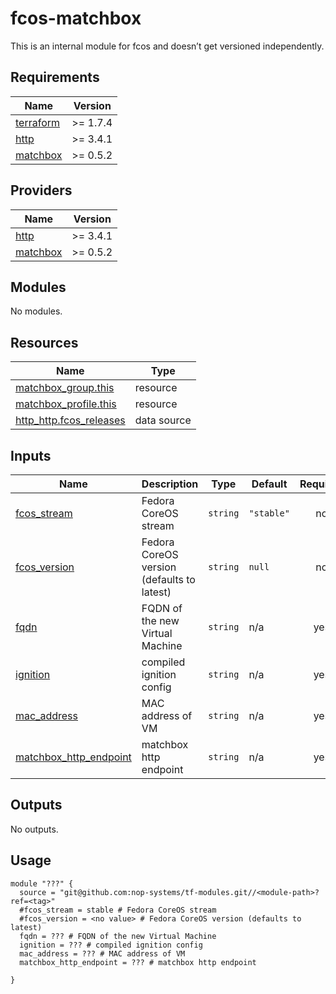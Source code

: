# fcos-matchbox

This is an internal module for fcos and doesn’t get versioned independently.

<!-- BEGIN_TF_DOCS -->
## Requirements

| Name | Version |
|------|---------|
| <a name="requirement_terraform"></a> [terraform](#requirement\_terraform) | >= 1.7.4 |
| <a name="requirement_http"></a> [http](#requirement\_http) | >= 3.4.1 |
| <a name="requirement_matchbox"></a> [matchbox](#requirement\_matchbox) | >= 0.5.2 |

## Providers

| Name | Version |
|------|---------|
| <a name="provider_http"></a> [http](#provider\_http) | >= 3.4.1 |
| <a name="provider_matchbox"></a> [matchbox](#provider\_matchbox) | >= 0.5.2 |

## Modules

No modules.

## Resources

| Name | Type |
|------|------|
| [matchbox_group.this](https://registry.terraform.io/providers/poseidon/matchbox/latest/docs/resources/group) | resource |
| [matchbox_profile.this](https://registry.terraform.io/providers/poseidon/matchbox/latest/docs/resources/profile) | resource |
| [http_http.fcos_releases](https://registry.terraform.io/providers/hashicorp/http/latest/docs/data-sources/http) | data source |

## Inputs

| Name | Description | Type | Default | Required |
|------|-------------|------|---------|:--------:|
| <a name="input_fcos_stream"></a> [fcos\_stream](#input\_fcos\_stream) | Fedora CoreOS stream | `string` | `"stable"` | no |
| <a name="input_fcos_version"></a> [fcos\_version](#input\_fcos\_version) | Fedora CoreOS version (defaults to latest) | `string` | `null` | no |
| <a name="input_fqdn"></a> [fqdn](#input\_fqdn) | FQDN of the new Virtual Machine | `string` | n/a | yes |
| <a name="input_ignition"></a> [ignition](#input\_ignition) | compiled ignition config | `string` | n/a | yes |
| <a name="input_mac_address"></a> [mac\_address](#input\_mac\_address) | MAC address of VM | `string` | n/a | yes |
| <a name="input_matchbox_http_endpoint"></a> [matchbox\_http\_endpoint](#input\_matchbox\_http\_endpoint) | matchbox http endpoint | `string` | n/a | yes |

## Outputs

No outputs.

## Usage

```hcl
module "???" {
  source = "git@github.com:nop-systems/tf-modules.git//<module-path>?ref=<tag>"
  #fcos_stream = stable # Fedora CoreOS stream
  #fcos_version = <no value> # Fedora CoreOS version (defaults to latest)
  fqdn = ??? # FQDN of the new Virtual Machine
  ignition = ??? # compiled ignition config
  mac_address = ??? # MAC address of VM
  matchbox_http_endpoint = ??? # matchbox http endpoint
    
}
```
<!-- END_TF_DOCS -->

